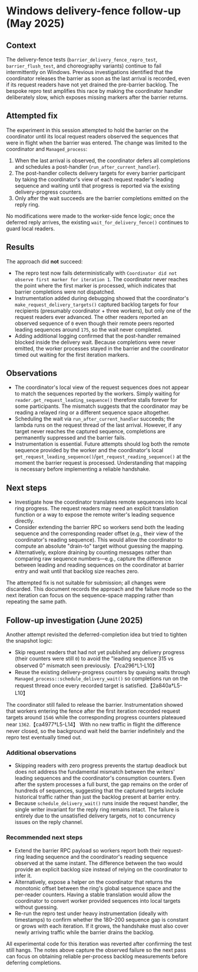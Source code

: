 # Windows delivery-fence follow-up (May 2025)

## Context

The delivery-fence tests (`barrier_delivery_fence_repro_test`, `barrier_flush_test`,
and choreography variants) continue to fail intermittently on Windows. Previous
investigations identified that the coordinator releases the barrier as soon as the
last arrival is recorded, even if its request readers have not yet drained the
pre-barrier backlog. The bespoke repro test amplifies this race by making the
coordinator handler deliberately slow, which exposes missing markers after the
barrier returns.

## Attempted fix

The experiment in this session attempted to hold the barrier on the coordinator
until its local request readers observed the sequences that were in flight when
the barrier was entered. The change was limited to the coordinator and
`Managed_process`:

1. When the last arrival is observed, the coordinator defers all completions and
   schedules a post-handler (`run_after_current_handler`).
2. The post-handler collects delivery targets for every barrier participant by
   taking the coordinator's view of each request reader's leading sequence and
   waiting until that progress is reported via the existing delivery-progress
   counters.
3. Only after the wait succeeds are the barrier completions emitted on the reply
   ring.

No modifications were made to the worker-side fence logic; once the deferred
reply arrives, the existing `wait_for_delivery_fence()` continues to guard local
readers.

## Results

The approach did **not** succeed:

* The repro test now fails deterministically with
  `Coordinator did not observe first marker for iteration 1`. The coordinator
  never reaches the point where the first marker is processed, which indicates
  that barrier completions were not dispatched.
* Instrumentation added during debugging showed that the coordinator's
  `make_request_delivery_targets()` captured backlog targets for four recipients
  (presumably coordinator + three workers), but only one of the request readers
  ever advanced. The other readers reported an observed sequence of `0` even
  though their remote peers reported leading sequences around `175`, so the
  wait never completed.
* Adding additional logging confirmed that the post-handler remained blocked
  inside the delivery wait. Because completions were never emitted, the worker
  processes stayed in the barrier and the coordinator timed out waiting for the
  first iteration markers.

## Observations

* The coordinator's local view of the request sequences does not appear to match
  the sequences reported by the workers. Simply waiting for
  `reader.get_request_leading_sequence()` therefore stalls forever for some
  participants. The mismatch suggests that the coordinator may be reading a
  relayed ring or a different sequence space altogether.
* Scheduling the wait via `run_after_current_handler` succeeds; the lambda runs
  on the request thread of the last arrival. However, if any target never
  reaches the captured sequence, completions are permanently suppressed and the
  barrier fails.
* Instrumentation is essential. Future attempts should log both the remote
  sequence provided by the worker and the coordinator's local
  `get_request_leading_sequence()`/`get_request_reading_sequence()` at the moment
  the barrier request is processed. Understanding that mapping is necessary
  before implementing a reliable handshake.

## Next steps

* Investigate how the coordinator translates remote sequences into local ring
  progress. The request readers may need an explicit translation function or a
  way to expose the remote writer's leading sequence directly.
* Consider extending the barrier RPC so workers send both the leading sequence
  and the corresponding reader offset (e.g., their view of the coordinator's
  reading sequence). This would allow the coordinator to compute an absolute
  "drain-to" target without guessing the mapping.
* Alternatively, explore draining by counting messages rather than comparing raw
  sequence numbers—e.g., capture the difference between leading and reading
  sequences on the coordinator at barrier entry and wait until that backlog size
  reaches zero.

The attempted fix is not suitable for submission; all changes were discarded.
This document records the approach and the failure mode so the next iteration
can focus on the sequence-space mapping rather than repeating the same path.

## Follow-up investigation (June 2025)

Another attempt revisited the deferred-completion idea but tried to tighten the
snapshot logic:

* Skip request readers that had not yet published any delivery progress (their
  counters were still `0`) to avoid the "leading sequence 315 vs observed 0"
  mismatch seen previously.【7ca296†L1-L10】
* Reuse the existing delivery-progress counters by queuing waits through
  `Managed_process::schedule_delivery_wait()` so completions run on the request
  thread once every recorded target is satisfied.【2a840a†L5-L10】

The coordinator still failed to release the barrier. Instrumentation showed that
workers entering the fence after the first iteration recorded request targets
around `1546` while the corresponding progress counters plateaued near
`1362`.【ca4977†L5-L14】 With no new traffic in flight the difference never
closed, so the background wait held the barrier indefinitely and the repro test
eventually timed out.

### Additional observations

* Skipping readers with zero progress prevents the startup deadlock but does not
  address the fundamental mismatch between the writers' leading sequences and
  the coordinator's consumption counters. Even after the system processes a full
  burst, the gap remains on the order of hundreds of sequences, suggesting that
  the captured targets include historical traffic rather than just the backlog
  present at barrier entry.
* Because `schedule_delivery_wait()` runs inside the request handler, the single
  writer invariant for the reply ring remains intact. The failure is entirely
  due to the unsatisfied delivery targets, not to concurrency issues on the
  reply channel.

### Recommended next steps

* Extend the barrier RPC payload so workers report both their request-ring
  leading sequence and the coordinator's reading sequence observed at the same
  instant. The difference between the two would provide an explicit backlog
  size instead of relying on the coordinator to infer it.
* Alternatively, expose a helper on the coordinator that returns the monotonic
  offset between the ring's global sequence space and the per-reader counters.
  Having a stable translation would allow the coordinator to convert worker
  provided sequences into local targets without guessing.
* Re-run the repro test under heavy instrumentation (ideally with timestamps) to
  confirm whether the 180–200 sequence gap is constant or grows with each
  iteration. If it grows, the handshake must also cover newly arriving traffic
  while the barrier drains the backlog.

All experimental code for this iteration was reverted after confirming the test
still hangs. The notes above capture the observed failure so the next pass can
focus on obtaining reliable per-process backlog measurements before deferring
completions.

